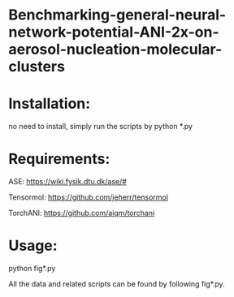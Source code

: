 # Benchmarking-general-neural-network-potential-ANI-2x-on-aerosol-nucleation-molecular-clusters
# Installation:
no need to install, simply run the scripts by python *.py
# Requirements:
ASE: https://wiki.fysik.dtu.dk/ase/#

Tensormol: https://github.com/jeherr/tensormol

TorchANI: https://github.com/aiqm/torchani
# Usage:
python fig*.py

All the data and related scripts can be found by following fig*.py.
